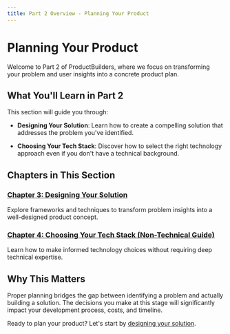 ```yaml
---
title: Part 2 Overview - Planning Your Product
---
```


# Planning Your Product

Welcome to Part 2 of ProductBuilders, where we focus on transforming your problem and user insights into a concrete product plan.

## What You'll Learn in Part 2

This section will guide you through:

- **Designing Your Solution**: Learn how to create a compelling solution that addresses the problem you've identified.
  
- **Choosing Your Tech Stack**: Discover how to select the right technology approach even if you don't have a technical background.

## Chapters in This Section

### [Chapter 3: Designing Your Solution](/part2/designing-solution)
Explore frameworks and techniques to transform problem insights into a well-designed product concept.

### [Chapter 4: Choosing Your Tech Stack (Non-Technical Guide)](/part2/choosing-tech-stack)
Learn how to make informed technology choices without requiring deep technical expertise.

## Why This Matters

Proper planning bridges the gap between identifying a problem and actually building a solution. The decisions you make at this stage will significantly impact your development process, costs, and timeline.

Ready to plan your product? Let's start by [designing your solution](/part2/designing-solution). 